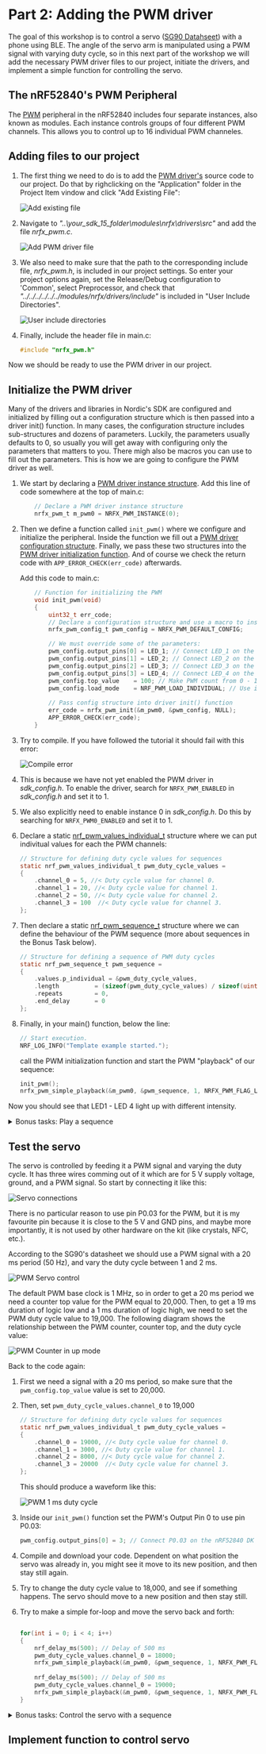 # Part 2: Adding the PWM driver
The goal of this workshop is to control a servo ([SG90 Datahseet](http://www.ee.ic.ac.uk/pcheung/teaching/DE1_EE/stores/sg90_datasheet.pdf)) with a phone using BLE. The angle of the servo arm is manipulated using a PWM signal with varying duty cycle, so in this next part of the workshop we will add the necessary PWM driver files to our project, initiate the drivers, and implement a simple function for controlling the servo.  

## The nRF52840's PWM Peripheral
The [PWM](http://infocenter.nordicsemi.com/topic/com.nordic.infocenter.nrf52840.ps/pwm.html?cp=2_0_0_5_16) peripheral in the nRF52840 includes four separate instances, also known as modules. Each instance controls groups of four different PWM channels. This allows you to control up to 16 individual PWM channeles.

## Adding files to our project
1. The first thing we need to do is to add the [PWM driver's](http://infocenter.nordicsemi.com/topic/com.nordic.infocenter.sdk5.v15.0.0/hardware_driver_pwm.html?cp=4_0_0_2_0_8) source code to our project. Do that by righclicking on the "Application" folder in the Project Item vindow and click "Add Existing File":

    ![Add existing file](./images/part2/add_file.png)

1. Navigate to _"..\your_sdk_15_folder\modules\nrfx\drivers\src"_ and add the file _nrfx_pwm.c_.

    ![Add PWM driver file](./images/part2/driver_path.png)

1. We also need to make sure that the path to the corresponding include file, _nrfx_pwm.h_, is included in our project settings. So enter your project options again, set the Release/Debug configuration to 'Common', select Preprocessor, and check that _"../../../../../../modules/nrfx/drivers/include"_ is included in "User Include Directories".

    ![User include directories](./images/part2/add_include_path.png)

1. Finally, include the header file in main.c:

    ````c
    #include "nrfx_pwm.h"
    ````

Now we should be ready to use the PWM driver in our project. 

## Initialize the PWM driver
Many of the drivers and libraries in Nordic's SDK are configured and initialized by filling out a configuration structure which is then passed into a driver init() function. In many cases, the configuration structure includes sub-structures and dozens of parameters. Luckily, the parameters usually defaults to 0, so usually you will get away with configuring only the parameters that matters to you. There migh also be macros you can use to fill out the parameters. This is how we are going to configure the PWM driver as well. 

1. We start by declaring a [PWM driver instance structure](http://infocenter.nordicsemi.com/topic/com.nordic.infocenter.sdk5.v15.0.0/structnrfx__pwm__t.html?cp=4_0_0_6_9_0_12_1_1). Add this line of code somewhere at the top of main.c: 
    ````c
        // Declare a PWM driver instance structure
        nrfx_pwm_t m_pwm0 = NRFX_PWM_INSTANCE(0);
    ````

1. Then we define a function called `init_pwm()` where we configure and initialize the peripheral. Inside the function we fill out a [PWM driver configuration structure](http://infocenter.nordicsemi.com/index.jsp?topic=%2Fcom.nordic.infocenter.sdk5.v15.0.0%2Fstructnrfx__pwm__config__t.html). Finally, we pass these two structures into the [PWM driver initialization function](http://infocenter.nordicsemi.com/topic/com.nordic.infocenter.sdk5.v15.0.0/group__nrfx__pwm.html#gaf06bb9053293005bc91217e5a1791261). And of course we check the return code with `APP_ERROR_CHECK(err_code)` afterwards.

    Add this code to main.c: 

    ````c
        // Function for initializing the PWM
        void init_pwm(void)
        {
            uint32_t err_code;
            // Declare a configuration structure and use a macro to instantiate it with default parameters.
            nrfx_pwm_config_t pwm_config = NRFX_PWM_DEFAULT_CONFIG;

            // We must override some of the parameters:
            pwm_config.output_pins[0] = LED_1; // Connect LED_1 on the nRF52840 DK to PWM Channel 0
            pwm_config.output_pins[1] = LED_2; // Connect LED_2 on the nRF52840 DK to PWM Channel 1
            pwm_config.output_pins[2] = LED_3; // Connect LED_3 on the nRF52840 DK to PWM Channel 2
            pwm_config.output_pins[3] = LED_4; // Connect LED_4 on the nRF52840 DK to PWM Channel 3
            pwm_config.top_value    = 100; // Make PWM count from 0 - 100
            pwm_config.load_mode    = NRF_PWM_LOAD_INDIVIDUAL; // Use indivitual duty cycle for each PWM channel
            
            // Pass config structure into driver init() function 
            err_code = nrfx_pwm_init(&m_pwm0, &pwm_config, NULL);
            APP_ERROR_CHECK(err_code);
        }
    ````

1. Try to compile. If you have followed the tutorial it should fail with this error:

    ![Compile error](./images/part2/pwm_compile_error.png)

1. This is because we have not yet enabled the PWM driver in _sdk_config.h_. To enable the driver, search for ``NRFX_PWM_ENABLED`` in _sdk_config.h_ and set it to 1. 

1. We also explicitly need to enable instance 0 in _sdk_config.h_. Do this by searching for ``NRFX_PWM0_ENABLED`` and set it to 1.

1. Declare a static [nrf_pwm_values_individual_t](http://infocenter.nordicsemi.com/topic/com.nordic.infocenter.sdk5.v15.0.0/structnrf__pwm__values__individual__t.html?resultof=%22%6e%72%66%5f%70%77%6d%5f%76%61%6c%75%65%73%5f%69%6e%64%69%76%69%64%75%61%6c%5f%74%22%20) structure where we can put indivitual values for each the PWM channels:

    ````c
    // Structure for defining duty cycle values for sequences
    static nrf_pwm_values_individual_t pwm_duty_cycle_values = 
    {
        .channel_0 = 5, //< Duty cycle value for channel 0.
        .channel_1 = 20, //< Duty cycle value for channel 1.
        .channel_2 = 50, //< Duty cycle value for channel 2.
        .channel_3 = 100  //< Duty cycle value for channel 3.
    };

    ````

1. Then declare a static [nrf_pwm_sequence_t](http://infocenter.nordicsemi.com/topic/com.nordic.infocenter.sdk5.v15.0.0/structnrf__pwm__sequence__t.html?resultof=%22%6e%72%66%5f%70%77%6d%5f%73%65%71%75%65%6e%63%65%5f%74%22%20) structure where we can define the behaviour of the PWM sequence (more about sequences in the Bonus Task below). 

    ````c
    // Structure for defining a sequence of PWM duty cycles
    static nrf_pwm_sequence_t pwm_sequence =
    {
        .values.p_individual = &pwm_duty_cycle_values,
        .length          = (sizeof(pwm_duty_cycle_values) / sizeof(uint16_t)),
        .repeats         = 0,
        .end_delay       = 0
    };
    ````

1. Finally, in your main() function, below the line:

    ````c
    // Start execution.
    NRF_LOG_INFO("Template example started.");
    ````

    call the PWM initialization function and start the PWM "playback" of our sequence: 
    
    ````c
    init_pwm();
    nrfx_pwm_simple_playback(&m_pwm0, &pwm_sequence, 1, NRFX_PWM_FLAG_LOOP);
    ````
    
Now you should see that LED1 - LED 4 light up with different intensity.

<details><summary>Bonus tasks: Play a sequence</summary>

The PWM peripheral is quite complex and flexible. For example, you can store a sequence of PWM duty cycles in RAM and have the PWM cycle through these autonomuously using [EasyDMA](http://infocenter.nordicsemi.com/topic/com.nordic.infocenter.nrf52840.ps/pwm.html?cp=2_0_0_5_16_1#concept_wxj_hnw_nr). This allows you to make complex PWM patterns without involving the CPU to update the duty cycle all the time. For example, you can make a sequence that fades an LED repeatedly without using the CPU at all:

![PWM sequence](./images/part2/pwm_sequence.png)

One can also make individual sequences for each of the 4 PWM channels:

![PWM sequence](./images/part2/pwm_sequences.png)

1. Make an array of 5 ``nrf_pwm_values_individual_t`` structures.

    ````c
    // Structure for defining duty cycle values for sequences
    static nrf_pwm_values_individual_t pwm_duty_cycle_values[5];
    ````

1. Before you start the playback, configure the sequence for PWM channel 0 like this:

    ````c
    pwm_duty_cycle_values[0].channel_0 = 5;
    pwm_duty_cycle_values[1].channel_0 = 10;
    pwm_duty_cycle_values[2].channel_0 = 20;
    pwm_duty_cycle_values[3].channel_0 = 30;
    pwm_duty_cycle_values[4].channel_0 = 40;
    pwm_duty_cycle_values[5].channel_0 = 50;
    pwm_duty_cycle_values[6].channel_0 = 60;
    pwm_duty_cycle_values[7].channel_0 = 70;
    pwm_duty_cycle_values[8].channel_0 = 80;
    pwm_duty_cycle_values[9].channel_0 = 90;
    ````

1. Use the ``repeat`` field in the `nrf_pwm_sequence_t` structure to repeat each PWM value as many times as you want before incrementing to the next value in the sequence (remember that with a top value of 100 and base clock of 1 MHz, one PWM period is only 100 / 1 MHz = 0.1 ms long. I.e. you might need a large repeat count to see any difference with the naked eye):
    ````c
    static nrf_pwm_sequence_t pwm_sequence =
    {
        .values.p_individual = &pwm_duty_cycle_values,
        .length          = (sizeof(pwm_duty_cycle_values) / sizeof(uint16_t)),
        .repeats         = N, 
        .end_delay       = 0
    };`
    ````
    ![PWM Value repeats](./images/part2/pwm_value_repeats.png)

1. The LED should now keep on endlessly fading in and out. 

</details>

## Test the servo
The servo is controlled by feeding it a PWM signal and varying the duty cycle. It has three wires comming out of it which are for 5 V supply voltage, ground, and a PWM signal. So start by connecting it like this:

![Servo connections](./images/part2/servo_connections.png)

There is no particular reason to use pin P0.03 for the PWM, but it is my favourite pin because it is close to the 5 V and GND pins, and maybe more importantly, it is not used by other hardware on the kit (like crystals, NFC, etc.). 

According to the SG90's datasheet we should use a PWM signal with a 20 ms period (50 Hz), and vary the duty cycle between 1 and 2 ms.

![PWM Servo control](./images/part2/pwm_servo_control.png)

The default PWM base clock is 1 MHz, so in order to get a 20 ms period we need a counter top value for the PWM  equal to 20,000. Then, to get a 19 ms duration of logic low and a 1 ms duration of logic high, we need to set the PWM duty cycle value to 19,000. The following diagram shows the relationship between the PWM counter, counter top, and the duty cycle value:

![PWM Counter in up mode](./images/part2/pwm_edge_polarity.png)

Back to the code again: 

1. First we need a signal with a 20 ms period, so make sure that the `pwm_config.top_value` value is set to 20,000.

1. Then, set ``pwm_duty_cycle_values.channel_0`` to 19,000
    ````c
    // Structure for defining duty cycle values for sequences
    static nrf_pwm_values_individual_t pwm_duty_cycle_values = 
    {
        .channel_0 = 19000, //< Duty cycle value for channel 0.
        .channel_1 = 3000, //< Duty cycle value for channel 1.
        .channel_2 = 8000, //< Duty cycle value for channel 2.
        .channel_3 = 20000  //< Duty cycle value for channel 3.
    };
    ````

    This should produce a waveform like this:

    ![PWM 1 ms duty cycle](./images/part2/pwm_duty_cycle.png)

1. Inside our ``init_pwm()`` function set the PWM's Output Pin 0 to use pin P0.03:
    ````c
    pwm_config.output_pins[0] = 3; // Connect P0.03 on the nRF52840 DK to PWM Channel 0
    ````

1. Compile and download your code. Dependent on what position the servo was already in, you might see it move to its new position, and then stay still again. 

1. Try to change the duty cycle value to 18,000, and see if something happens. The servo should move to a new position and then stay still. 

1. Try to make a simple for-loop and move the servo back and forth:

    ````c
    
    for(int i = 0; i < 4; i++)
    {
        nrf_delay_ms(500); // Delay of 500 ms
        pwm_duty_cycle_values.channel_0 = 18000;
        nrfx_pwm_simple_playback(&m_pwm0, &pwm_sequence, 1, NRFX_PWM_FLAG_LOOP);
        
        nrf_delay_ms(500); // Delay of 500 ms
        pwm_duty_cycle_values.channel_0 = 19000;
        nrfx_pwm_simple_playback(&m_pwm0, &pwm_sequence, 1, NRFX_PWM_FLAG_LOOP);
    }
    ````

<details><summary>Bonus tasks: Control the servo with a sequence</summary>

1. Make a new array of 4 ``nrf_pwm_values_individual_t`` structures.

    ````c
    // Structure for defining duty cycle values for sequences
    static nrf_pwm_values_individual_t pwm_duty_cycle_values[4];
    ````

1. Before you start the playback, configure the sequence for PWM channel 0 like this:

    ````c
    pwm_duty_cycle_values[0].channel_0 = 19000;
    pwm_duty_cycle_values[1].channel_0 = 18500;
    pwm_duty_cycle_values[2].channel_0 = 18000;
    pwm_duty_cycle_values[3].channel_0 = 17500;
    ````

1. Use the ``repeat`` field in the `nrf_pwm_sequence_t` structure to repeat each PWM value 50 times before incrementing to the next value in the sequence (50 * 20 ms = 1 second playback of each value):
    ````c
    static nrf_pwm_sequence_t pwm_sequence =
    {
        .values.p_individual = &pwm_duty_cycle_values,
        .length          = (sizeof(pwm_duty_cycle_values) / sizeof(uint16_t)),
        .repeats         = 50, 
        .end_delay       = 0
    };`
    ````

1. The servo should now iterate through 4 different angles in an endless loop. 

</details>

## Implement function to control servo
